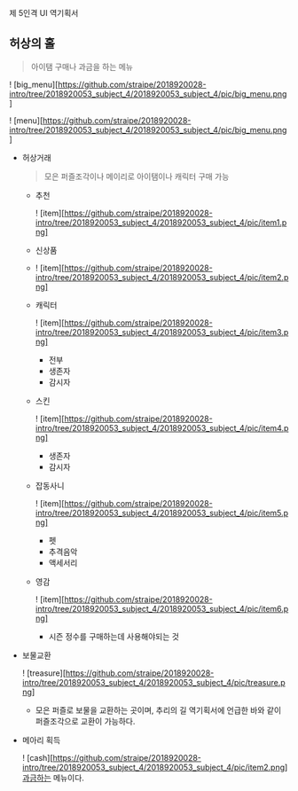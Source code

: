 제 5인격 UI 역기획서

 ## 허상의 홀

> 아이탬 구매나 과금을 하는 메뉴

 ! [big_menu][https://github.com/straipe/2018920028-intro/tree/2018920053_subject_4/2018920053_subject_4/pic/big_menu.png]

! [menu][https://github.com/straipe/2018920028-intro/tree/2018920053_subject_4/2018920053_subject_4/pic/big_menu.png]

- 허상거래

  > 모은 퍼즐조각이나 메이리로 아이탬이나 캐릭터 구매 가능

  - 추천

    ! [item][https://github.com/straipe/2018920028-intro/tree/2018920053_subject_4/2018920053_subject_4/pic/item1.png]

  - 신상품

  - ! [item][https://github.com/straipe/2018920028-intro/tree/2018920053_subject_4/2018920053_subject_4/pic/item2.png]

  - 캐릭터

    ! [item][https://github.com/straipe/2018920028-intro/tree/2018920053_subject_4/2018920053_subject_4/pic/item3.png]

    - 전부
    - 생존자
    - 감시자

  - 스킨

    ! [item][https://github.com/straipe/2018920028-intro/tree/2018920053_subject_4/2018920053_subject_4/pic/item4.png]

    - 생존자
    - 감시자

  - 잡동사니

    ! [item][https://github.com/straipe/2018920028-intro/tree/2018920053_subject_4/2018920053_subject_4/pic/item5.png]

    - 펫
    - 추격음악
    - 액세서리

  - 영감

    ! [item][https://github.com/straipe/2018920028-intro/tree/2018920053_subject_4/2018920053_subject_4/pic/item6.png]

    - 시즌 정수를 구매하는데 사용해야되는 것

- 보물교환

  ! [treasure][https://github.com/straipe/2018920028-intro/tree/2018920053_subject_4/2018920053_subject_4/pic/treasure.png]

  - 모은 퍼즐로 보물을 교환하는 곳이며, 추리의 길 역기획서에 언급한 바와 같이 퍼즐조각으로 교환이 가능하다.

- 메아리 획득

  ! [cash][https://github.com/straipe/2018920028-intro/tree/2018920053_subject_4/2018920053_subject_4/pic/item2.png]과금하는 메뉴이다.
